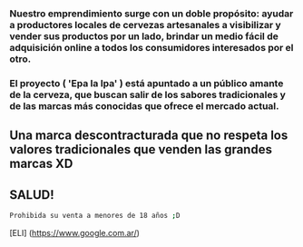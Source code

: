 ### Nuestro emprendimiento surge con un doble propósito: ayudar a productores locales de cervezas artesanales a visibilizar y vender sus productos por un lado, brindar un medio fácil de adquisición online a todos los consumidores interesados por el otro.

### El proyecto ( 'Epa la Ipa' ) está apuntado a un público amante de la cerveza, que buscan salir de los sabores tradicionales y de las marcas más conocidas que ofrece el mercado actual.
## Una marca descontracturada que no respeta los valores tradicionales que venden las grandes marcas XD
## SALUD!
 ``` bash
 Prohibida su venta a menores de 18 años ;D
```
[ELI] (https://www.google.com.ar/)